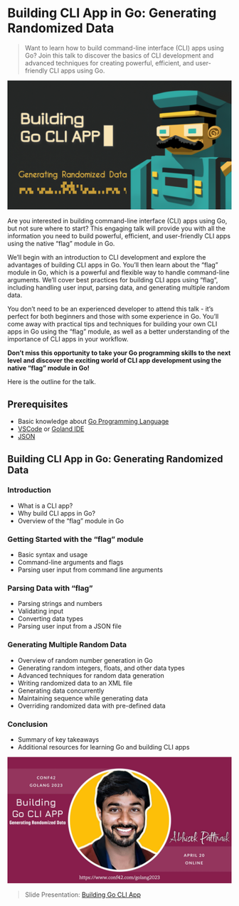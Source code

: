 # Building CLI App in Go: Generating Randomized Data

> Want to learn how to build command-line interface (CLI) apps using Go? Join this talk to discover the basics of CLI development and advanced techniques for creating powerful, efficient, and user-friendly CLI apps using Go.

![Building Go CLI App](./assets/building-go-cli-app_main.png)

Are you interested in building command-line interface (CLI) apps using Go, but not sure where to start? This engaging talk will provide you with all the information you need to build powerful, efficient, and user-friendly CLI apps using the native “flag” module in Go.

We’ll begin with an introduction to CLI development and explore the advantages of building CLI apps in Go. You’ll then learn about the “flag” module in Go, which is a powerful and flexible way to handle command-line arguments. We’ll cover best practices for building CLI apps using “flag”, including handling user input, parsing data, and generating multiple random data.

You don’t need to be an experienced developer to attend this talk - it’s perfect for both beginners and those with some experience in Go. You’ll come away with practical tips and techniques for building your own CLI apps in Go using the “flag” module, as well as a better understanding of the importance of CLI apps in your workflow.

**Don’t miss this opportunity to take your Go programming skills to the next level and discover the exciting world of CLI app development using the native “flag” module in Go!**

Here is the outline for the talk.

## Prerequisites
* Basic knowledge about [Go Programming Language](https://go.dev/)
* [VSCode](https://code.visualstudio.com/) or [Goland IDE](https://www.jetbrains.com/go/)
* [JSON](https://www.json.org/json-en.html)

## Building CLI App in Go: Generating Randomized Data
### Introduction
* What is a CLI app?
* Why build CLI apps in Go?
* Overview of the “flag” module in Go

### Getting Started with the “flag” module
* Basic syntax and usage
* Command-line arguments and flags
* Parsing user input from command line arguments

### Parsing Data with “flag”
* Parsing strings and numbers
* Validating input
* Converting data types
* Parsing user input from a JSON file

### Generating Multiple Random Data
* Overview of random number generation in Go
* Generating random integers, floats, and other data types
* Advanced techniques for random data generation
* Writing randomized data to an XML file
* Generating data concurrently
* Maintaining sequence while generating data
* Overriding randomized data with pre-defined data

### Conclusion
* Summary of key takeaways
* Additional resources for learning Go and building CLI apps

[![Abhisek Pattnaik at Conf42 Golang 2023](./assets/Abhisek_Pattnaik_Conf42_Golang_2023.jpg)](https://speakerdeck.com/abhisekp/building-go-cli-app)
> Slide Presentation: [Building Go CLI App](https://speakerdeck.com/abhisekp/building-go-cli-app)

[//]: # (> Video Presentation: [Building Go CLI App]&#40;https://www.youtube.com/watch?v=QZ4Z9Z9Z9Z9&#41;)